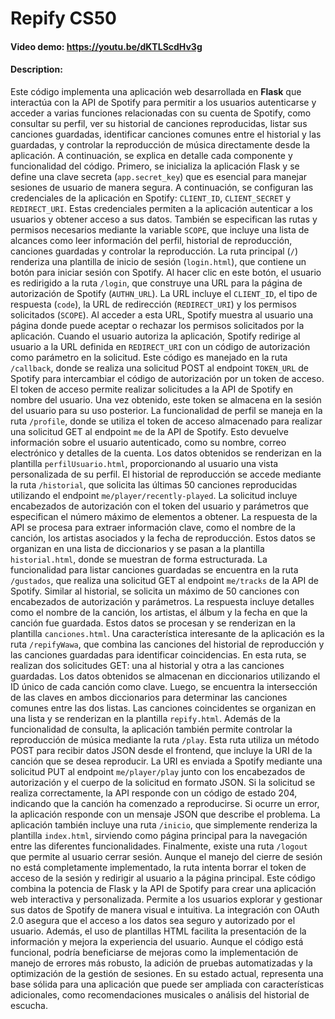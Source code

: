 # Repify CS50

#### Video demo: https://youtu.be/dKTLScdHv3g

#### Description:
Este código implementa una aplicación web desarrollada en **Flask** que interactúa con la API de Spotify para permitir a los usuarios autenticarse y acceder a varias funciones relacionadas con su cuenta de Spotify, como consultar su perfil, ver su historial de canciones reproducidas, listar sus canciones guardadas, identificar canciones comunes entre el historial y las guardadas, y controlar la reproducción de música directamente desde la aplicación. A continuación, se explica en detalle cada componente y funcionalidad del código. Primero, se inicializa la aplicación Flask y se define una clave secreta (`app.secret_key`) que es esencial para manejar sesiones de usuario de manera segura. A continuación, se configuran las credenciales de la aplicación en Spotify: `CLIENT_ID`, `CLIENT_SECRET` y `REDIRECT_URI`. Estas credenciales permiten a la aplicación autenticar a los usuarios y obtener acceso a sus datos. También se especifican las rutas y permisos necesarios mediante la variable `SCOPE`, que incluye una lista de alcances como leer información del perfil, historial de reproducción, canciones guardadas y controlar la reproducción.  La ruta principal (`/`) renderiza una plantilla de inicio de sesión (`login.html`), que contiene un botón para iniciar sesión con Spotify. Al hacer clic en este botón, el usuario es redirigido a la ruta `/login`, que construye una URL para la página de autorización de Spotify (`AUTHN_URL`). La URL incluye el `CLIENT_ID`, el tipo de respuesta (`code`), la URL de redirección (`REDIRECT_URI`) y los permisos solicitados (`SCOPE`). Al acceder a esta URL, Spotify muestra al usuario una página donde puede aceptar o rechazar los permisos solicitados por la aplicación. Cuando el usuario autoriza la aplicación, Spotify redirige al usuario a la URL definida en `REDIRECT_URI` con un código de autorización como parámetro en la solicitud. Este código es manejado en la ruta `/callback`, donde se realiza una solicitud POST al endpoint `TOKEN_URL` de Spotify para intercambiar el código de autorización por un token de acceso. El token de acceso permite realizar solicitudes a la API de Spotify en nombre del usuario. Una vez obtenido, este token se almacena en la sesión del usuario para su uso posterior. La funcionalidad de perfil se maneja en la ruta `/profile`, donde se utiliza el token de acceso almacenado para realizar una solicitud GET al endpoint `me` de la API de Spotify. Esto devuelve información sobre el usuario autenticado, como su nombre, correo electrónico y detalles de la cuenta. Los datos obtenidos se renderizan en la plantilla `perfilUsuario.html`, proporcionando al usuario una vista personalizada de su perfil. El historial de reproducción se accede mediante la ruta `/historial`, que solicita las últimas 50 canciones reproducidas utilizando el endpoint `me/player/recently-played`. La solicitud incluye encabezados de autorización con el token del usuario y parámetros que especifican el número máximo de elementos a obtener. La respuesta de la API se procesa para extraer información clave, como el nombre de la canción, los artistas asociados y la fecha de reproducción. Estos datos se organizan en una lista de diccionarios y se pasan a la plantilla `historial.html`, donde se muestran de forma estructurada. La funcionalidad para listar canciones guardadas se encuentra en la ruta `/gustados`, que realiza una solicitud GET al endpoint `me/tracks` de la API de Spotify. Similar al historial, se solicita un máximo de 50 canciones con encabezados de autorización y parámetros. La respuesta incluye detalles como el nombre de la canción, los artistas, el álbum y la fecha en que la canción fue guardada. Estos datos se procesan y se renderizan en la plantilla `canciones.html`. Una característica interesante de la aplicación es la ruta `/repifyWawa`, que combina las canciones del historial de reproducción y las canciones guardadas para identificar coincidencias. En esta ruta, se realizan dos solicitudes GET: una al historial y otra a las canciones guardadas. Los datos obtenidos se almacenan en diccionarios utilizando el ID único de cada canción como clave. Luego, se encuentra la intersección de las claves en ambos diccionarios para determinar las canciones comunes entre las dos listas. Las canciones coincidentes se organizan en una lista y se renderizan en la plantilla `repify.html`. Además de la funcionalidad de consulta, la aplicación también permite controlar la reproducción de música mediante la ruta `/play`. Esta ruta utiliza un método POST para recibir datos JSON desde el frontend, que incluye la URI de la canción que se desea reproducir. La URI es enviada a Spotify mediante una solicitud PUT al endpoint `me/player/play` junto con los encabezados de autorización y el cuerpo de la solicitud en formato JSON. Si la solicitud se realiza correctamente, la API responde con un código de estado 204, indicando que la canción ha comenzado a reproducirse. Si ocurre un error, la aplicación responde con un mensaje JSON que describe el problema. La aplicación también incluye una ruta `/inicio`, que simplemente renderiza la plantilla `index.html`, sirviendo como página principal para la navegación entre las diferentes funcionalidades. Finalmente, existe una ruta `/logout` que permite al usuario cerrar sesión. Aunque el manejo del cierre de sesión no está completamente implementado, la ruta intenta borrar el token de acceso de la sesión y redirigir al usuario a la página principal. Este código combina la potencia de Flask y la API de Spotify para crear una aplicación web interactiva y personalizada. Permite a los usuarios explorar y gestionar sus datos de Spotify de manera visual e intuitiva. La integración con OAuth 2.0 asegura que el acceso a los datos sea seguro y autorizado por el usuario. Además, el uso de plantillas HTML facilita la presentación de la información y mejora la experiencia del usuario. Aunque el código está funcional, podría beneficiarse de mejoras como la implementación de manejo de errores más robusto, la adición de pruebas automatizadas y la optimización de la gestión de sesiones. En su estado actual, representa una base sólida para una aplicación que puede ser ampliada con características adicionales, como recomendaciones musicales o análisis del historial de escucha.
